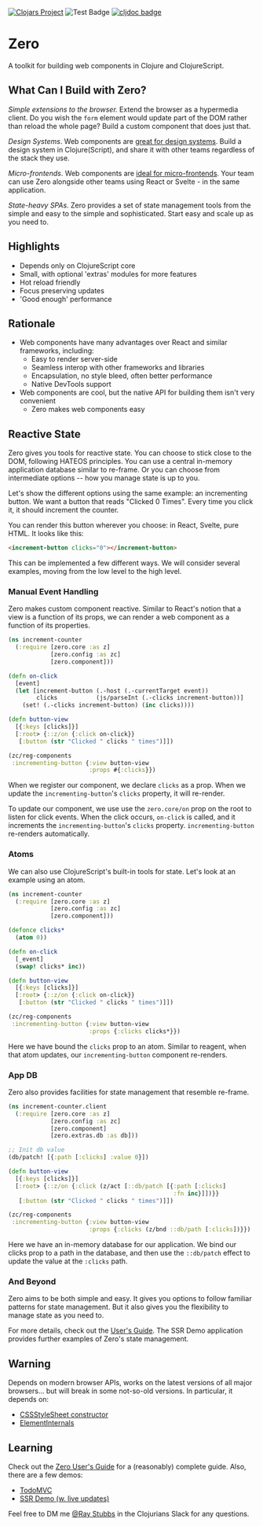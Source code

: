 
[![Clojars Project](https://img.shields.io/clojars/v/me.raystubbs/zero.svg)](https://clojars.org/me.raystubbs/zero)
![Test Badge](https://github.com/raystubbs/zero/actions/workflows/ci.yml/badge.svg)
[![cljdoc badge](https://cljdoc.org/badge/me.raystubbs/zero)](https://cljdoc.org/d/me.raystubbs/zero)

# Zero
A toolkit for building web components in Clojure and ClojureScript.

## What Can I Build with Zero?
*Simple extensions to the browser.* Extend the browser as a hypermedia client. Do you wish the `form` element would update part of the DOM rather than reload the whole page? Build a custom component that does just that. 

*Design Systems*. Web components are [great for design systems](https://shoelace.style). Build a design system in Clojure(Script), and share it with other teams regardless of the stack they use.

*Micro-frontends*. Web components are [ideal for micro-frontends](https://micro-frontends.org/). Your team can use Zero alongside other teams using React or Svelte - in the same application.

*State-heavy SPAs*. Zero provides a set of state management tools from the simple and easy to the simple and sophisticated. Start easy and scale up as you need to.

## Highlights
- Depends only on ClojureScript core
- Small, with optional 'extras' modules for more features
- Hot reload friendly
- Focus preserving updates
- 'Good enough' performance

## Rationale
- Web components have many advantages over React and similar frameworks, including:
    - Easy to render server-side
    - Seamless interop with other frameworks and libraries
    - Encapsulation, no style bleed, often better performance
    - Native DevTools support
- Web components are cool, but the native API for building them isn't very convenient
    - Zero makes web components easy

## Reactive State
Zero gives you tools for reactive state. You can choose to stick close to the DOM, following HATEOS principles. You can use a central in-memory application database similar to re-frame. Or you can choose from intermediate options -- how you manage state is up to you.

Let's show the different options using the same example: an incrementing button. We want a button that reads "Clicked 0 Times". Every time you click it, it should increment the counter.

You can render this button wherever you choose: in React, Svelte, pure HTML. It looks like this:

```html
<increment-button clicks="0"></increment-button>
```

This can be implemented a few different ways. We will consider several examples, moving from the low level to the high level.

### Manual Event Handling
Zero makes custom component reactive. Similar to React's notion that a view is a function of its props, we can render a web component as a function of its properties.


```clojure
(ns increment-counter
  (:require [zero.core :as z]
            [zero.config :as zc]
            [zero.component]))

(defn on-click
  [event]
  (let [increment-button (.-host (.-currentTarget event))
        clicks           (js/parseInt (.-clicks increment-button))]
    (set! (.-clicks increment-button) (inc clicks))))

(defn button-view
  [{:keys [clicks]}]
  [:root> {::z/on {:click on-click}}
   [:button (str "Clicked " clicks " times")]])

(zc/reg-components
 :incrementing-button {:view button-view
                       :props #{:clicks}})
```

When we register our component, we declare `clicks` as a prop. When we update the `incrementing-button`'s `clicks` property, it will re-render.

To update our component, we use use the `zero.core/on` prop on the root to listen for click events. When the click occurs, `on-click` is called, and it increments the `incrementing-button`'s `clicks` property. `incrementing-button` re-renders automatically.

### Atoms

We can also use ClojureScript's built-in tools for state. Let's look at an example using an atom.

```clojure
(ns increment-counter
  (:require [zero.core :as z]
            [zero.config :as zc]
            [zero.component]))

(defonce clicks*
  (atom 0))

(defn on-click
  [_event]
  (swap! clicks* inc))

(defn button-view
  [{:keys [clicks]}]
  [:root> {::z/on {:click on-click}}
   [:button (str "Clicked " clicks " times")]])

(zc/reg-components
 :incrementing-button {:view button-view
                       :props {:clicks clicks*}})
```

Here we have bound the `clicks` prop to an atom. Similar to reagent, when that atom updates, our `incrementing-button` component re-renders.

### App DB

Zero also provides facilities for state management that resemble re-frame.

```clojure
(ns increment-counter.client
  (:require [zero.core :as z]
            [zero.config :as zc]
            [zero.component]
            [zero.extras.db :as db]))

;; Init db value
(db/patch! [{:path [:clicks] :value 0}])

(defn button-view
  [{:keys [clicks]}]
  [:root> {::z/on {:click (z/act [::db/patch [{:path [:clicks]
                                               :fn inc}]])}}
   [:button (str "Clicked " clicks " times")]])

(zc/reg-components
 :incrementing-button {:view button-view
                       :props {:clicks (z/bnd ::db/path [:clicks])}})
```

Here we have an in-memory database for our application. We bind our clicks prop to a path in the database, and then use the `::db/patch` effect to update the value at the `:clicks` path.

### And Beyond

Zero aims to be both simple and easy. It gives you options to follow familiar patterns for state management. But it also gives you the flexibility to manage state as you need to.

For more details, check out the [User's Guide](doc/UsersGuide.md). The SSR Demo application provides further examples of Zero's state management.

## Warning
Depends on modern browser APIs, works on the latest versions of all
major browsers... but will break in some not-so-old versions.  In particular,
it depends on:
+ [CSSStyleSheet constructor](https://caniuse.com/mdn-api_cssstylesheet_cssstylesheet)
+ [ElementInternals](https://caniuse.com/mdn-api_elementinternals)

## Learning
Check out the [Zero User's Guide](doc/UsersGuide.md) for a (reasonably)
complete guide.  Also, there are a few demos:
- [TodoMVC](https://github.com/raystubbs/zero-todomvc)
- [SSR Demo (w. live updates)](https://github.com/raystubbs/zero-ssr-demo)

Feel free to DM me [@Ray Stubbs](https://clojurians.slack.com/team/U062WV76S1W) in
the Clojurians Slack for any questions.
